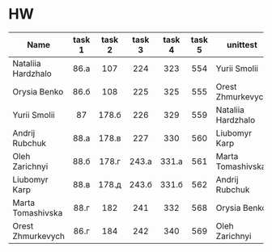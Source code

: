 # HW

| Name | task 1 | task 2 | task 3 | task 4 | task 5 | unittest |
|----------|:-------------:|:-------------:|:-------------:|:-------------:|:-------------:|------|
| Nataliia Hardzhalo | 86.а | 107 | 224 | 323 | 554 | Yurii Smolii |
| Orysia Benko | 86.б | 108 | 225 | 325 | 555 | Orest Zhmurkevych |
| Yurii Smolii | 87 | 178.б | 226 | 329 | 559 | Nataliia Hardzhalo |
| Andrij Rubchuk | 88.а | 178.в | 227 | 330 | 560 | Liubomyr Karp |
| Oleh Zarichnyi | 88.б | 178.г | 243.а | 331.а | 561 | Marta Tomashivska |
| Liubomyr Karp | 88.в | 178.д | 243.б | 331.б | 562 | Andrij Rubchuk |
| Marta Tomashivska | 88.г | 182 | 241 | 332 | 568 | Orysia Benko |
| Orest Zhmurkevych | 86.г | 184 | 242 | 340 | 569 | Oleh Zarichnyi |
